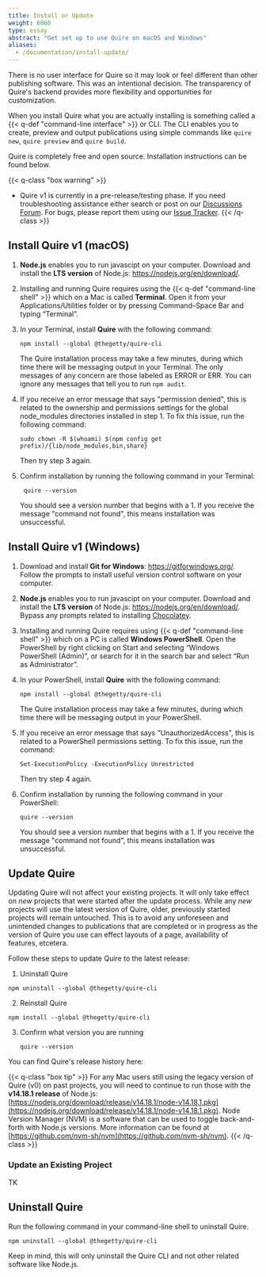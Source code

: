 ```yaml
---
title: Install or Update
weight: 6060
type: essay
abstract: "Get set up to use Quire on macOS and Windows"
aliases:
  - /documentation/install-update/
---
```


There is no user interface for Quire so it may look or feel different than other publishing software. This was an intentional decision. The transparency of Quire's backend provides more flexibility and opportunities for customization.

When you install Quire what you are actually installing is something called a {{< q-def "command-line interface" >}} or CLI. The CLI enables you to create, preview and output publications using simple commands like `quire new`, `quire preview` and `quire build`.

Quire is completely free and open source. Installation instructions can be found below.

{{< q-class "box warning" >}}
- Quire v1 is currently in a pre-release/testing phase. If you need troubleshooting assistance either search or post on our [Discussions Forum](https://github.com/thegetty/quire/discussions). For bugs, please report them using our [Issue Tracker](https://github.com/thegetty/quire/issues).
{{< /q-class >}}

## Install Quire v1 (macOS)


1. **Node.js** enables you to run javascipt on your computer. Download and install the **LTS version** of Node.js: https://nodejs.org/en/download/.
2. Installing and running Quire requires using the {{< q-def "command-line shell" >}} which on a Mac is called  **Terminal**. Open it from your Applications/Utilities folder or by pressing Command–Space Bar and typing “Terminal”.
3. In your Terminal, install **Quire** with the following command:

    ```text
    npm install --global @thegetty/quire-cli
    ```

    The Quire installation process may take a few minutes, during which time there will be messaging output in your Terminal. The only messages of any concern are those labeled as ERROR or ERR. You can ignore any messages that tell you to run `npm audit`.

4. If you receive an error message that says "permission denied", this is related to the ownership and permissions settings for the global node_modules directories installed in step 1. To fix this issue, run the following command:

    ```text
    sudo chown -R $(whoami) $(npm config get prefix)/{lib/node_modules,bin,share}
    ```

    Then try step 3 again.

4. Confirm installation by running the following command in your Terminal:

    ```text
     quire --version
     ```

    You should see a version number that begins with a 1. If you receive the message "command not found", this means installation was unsuccessful.

## Install Quire v1 (Windows)

1. Download and install **Git for Windows**: https://gitforwindows.org/. Follow the prompts to install useful version control software on your computer.
2. **Node.js** enables you to run javascipt on your computer. Download and install the **LTS version** of Node.js: https://nodejs.org/en/download/. Bypass any prompts related to installing [Chocolatey](https://chocolatey.org/).  
3. Installing and running Quire requires using {{< q-def "command-line shell" >}} which on a PC is called **Windows PowerShell**. Open the PowerShell by right clicking on Start and selecting “Windows PowerShell (Admin)”, or search for it in the search bar and select “Run as Administrator”.
4. In your PowerShell, install **Quire** with the following command:

    ```text
    npm install --global @thegetty/quire-cli
    ```

    The Quire installation process may take a few minutes, during which time there will be messaging output in your PowerShell.

5. If you receive an error message that says "UnauthorizedAccess", this is related to a PowerShell permissions setting. To fix this issue, run the command:

    ```text
    Set-ExecutionPolicy -ExecutionPolicy Unrestricted
    ```
    Then try step 4 again.  

6. Confirm installation by running the following command in your PowerShell:

    ```text
    quire --version
    ```

    You should see a version number that begins with a 1. If you receive the message "command not found", this means installation was unsuccessful.

## Update Quire

Updating Quire will not affect your existing projects. It will only take effect on *new* projects that were started after the update process. While any *new* projects will use the latest version of Quire, older, previously started projects will remain untouched. This is to avoid any unforeseen and unintended changes to publications that are completed or in progress as the version of Quire you use can effect layouts of a page, availability of features, etcetera.

Follow these steps to update Quire to the latest release:

1. Uninstall Quire

```text
npm uninstall --global @thegetty/quire-cli
```

2. Reinstall Quire

```text
npm install --global @thegetty/quire-cli
```

3. Confirm what version you are running

    ```text
    quire --version
    ```
You can find Quire's release history here:

{{< q-class "box tip" >}}
For any Mac users still using the legacy version of Quire (v0) on past projects, you will need to continue to run those with the **v14.18.1 release** of Node.js: [https://nodejs.org/download/release/v14.18.1/node-v14.18.1.pkg](https://nodejs.org/download/release/v14.18.1/node-v14.18.1.pkg). Node Version Manager (NVM) is a software that can be used to toggle back-and-forth with Node.js versions. More information can be found at [https://github.com/nvm-sh/nvm](https://github.com/nvm-sh/nvm).
{{< /q-class >}}

### Update an Existing Project

TK

## Uninstall Quire

Run the following command in your command-line shell to uninstall Quire.

```text
npm uninstall --global @thegetty/quire-cli
```

Keep in mind, this will only uninstall the Quire CLI and not other related software like Node.js.
